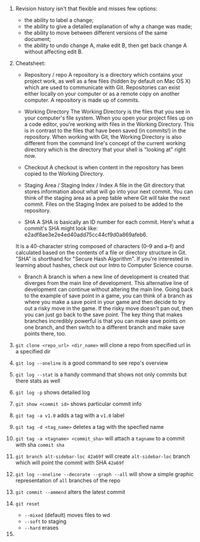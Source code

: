 1) Revision history isn't that flexible and misses few options:
    - the ability to label a change;
    - the ability to give a detailed explanation of why a change was made;
    - the ability to move between different versions of the same document;
    - the ability to undo change A, make edit B, then get back change A without affecting edit B.
2) Cheatsheet:
    - Repository / repo
    A repository is a directory which contains your project work, as well as a few files (hidden by default on Mac OS X) which are used to communicate with Git. Repositories can exist either locally on your computer or as a remote copy on another computer. A repository is made up of commits.

    - Working Directory
    The Working Directory is the files that you see in your computer's file system. When you open your project files up on a code editor, you're working with files in the Working Directory.
    This is in contrast to the files that have been saved (in commits!) in the repository.
    When working with Git, the Working Directory is also different from the command line's concept of the current working directory which is the directory that your shell is "looking at" right now.

    - Checkout
    A checkout is when content in the repository has been copied to the Working Directory.

    - Staging Area / Staging Index / Index
    A file in the Git directory that stores information about what will go into your next commit. You can think of the staging area as a prep table where Git will take the next commit. Files on the Staging Index are poised to be added to the repository.

    - SHA
    A SHA is basically an ID number for each commit. Here's what a commit's SHA might look like: e2adf8ae3e2e4ed40add75cc44cf9d0a869afeb6.

    It is a 40-character string composed of characters (0–9 and a–f) and calculated based on the contents of a file or directory structure in Git. "SHA" is shorthand for "Secure Hash Algorithm". If you're interested in learning about hashes, check out our Intro to Computer Science course.

    - Branch
    A branch is when a new line of development is created that  diverges from the main line of development. This alternative line of development can continue without altering the main line.
    Going back to the example of save point in a game, you can think of a branch as where you make a save point in your game and then decide to try out a risky move in the game. If the risky move doesn't pan out, then you can just go back to the save point. The key thing that makes branches incredibly powerful is that you can make save points on one branch, and then switch to a different branch and make save points there, too.

3) `git clone <repo_url> <dir_name>` will clone a repo from specified url in a specified dir
4) `git log --oneline` is a good command to see repo's overview
5) `git log --stat` is a handy command that shows not only commits but there stats as well
6) `git log -p` shows detailed log
7) `git show <commit id>` shows particular commit info
8)  `git tag -a v1.0` adds a tag with a `v1.0` label
9) `git tag -d <tag_name>` deletes a tag with the specfied name
10) `git tag -a <tagname> <commit_sha>` will attach a `tagname` to a commit with sha `commit sha`
11) `git branch alt-sidebar-loc 42a69f` will create `alt-sidebar-loc` branch which will point the commit with SHA `42a69f`
12) `git log --oneline --decorate --graph --all` will show a simple graphic representation of `all` branches of the repo
13) `git commit --ammend` alters the latest commit
14) `git reset`
    - `--mixed` (default) moves files to wd
    - `--soft` to staging
    - `--hard` erases
15) 